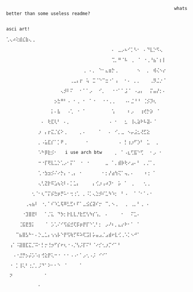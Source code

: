                                                                    whats better than some useless readme?

                                                                                  asci art! 
                                                                                                        ⢁⢄⠴⢕⣾⣎⣷⢄⢀⠀⠀
                                                        ⠀⠀⠀⠀⠀⠀⠀⠀⠀⠀⠀⠀⠀⠀⠀⠀⠀⠀⠀⠀⠀⠀⠀⠀⠀⠀⠀⠀⠀⠀⠀⠀⠀⠄⠀⣀⡠⠦⠊⡁⠣⠂⠀⠄⠙⣇⡑⠫⢄⠀
                                                        ⠀⠀⠀⠀⠀⠀⠀⠀⠀⠀⠀⠀⠀⠀⠀⠀⠀⠀⠀⠀⠀⠀⠀⠀⠀⠀⠀⠀⠀⠀⠀⠀⠀⢉⡀⠛⠈⠧⠀⢀⠀⠈⠀⠐⢀⠘⣦⠁⡆⡇
                                                        ⠀⠀⠀⠀⠀⠀⠀⠀⠀⠀⠀⠀⠀⠀⠀⠀⠀⠀⠀⠀⠀⠀⠀⠀⢀⠀⠄⡀⠀⠑⠂⣄⣶⡓⢀⠀⠀⠀⠀⠀⠀⠢⠀⠀⡀⠀⢾⢌⠢⡔
                                                        ⠀⠀⠀⠀⠀⠀⠀⠀⠀⠀⠀⠀⠀⠀⠀⠀⠀⠀⠀⠀⢀⣀⡄⡖⠀⢥⠀⣉⠈⠑⠉⣒⠐⠁⢠⠀⠀⠂⠄⠀⡀⡀⠀⠀⠀⢀⡻⣈⡐⠈
                                                        ⠀⠀⠀⠀⠀⠀⠀⠀⠀⠀⠀⠀⠀⠀⠀⠀⠀⢄⡺⠇⠍⠀⠀⠂⠁⠁⡠⠀⠀⠊⡀⠀⠀⠐⠐⠁⠁⣨⠈⠀⠠⣠⡄⠀⠀⡍⣤⡜⡂⠄
                                                        ⠀⠀⠀⠀⠀⠀⠀⠀⠀⠀⠀⠀⠀⠀⠀⡢⣓⠛⠃⠠⠀⠂⢀⠀⠂⠀⠁⠐⠀⠀⠐⠐⢀⢀⠀⠀⠀⠠⠄⣈⠘⠘⠀⢈⡪⡹⢆⠀⠀⠀
                                                        ⠀⠀⠀⠀⠀⠀⠀⠀⠀⠀⠀⠀⠀⠀⡅⠄⣧⠀⠀⠠⢁⠀⠐⠀⠁⠀⠀⠀⠀⠀⠀⠀⠀⢡⠀⠀⠀⠀⠆⡠⠀⠀⢰⢞⡓⡵⠀⠈⠀⠀
                                                        ⠀⠀⠀⠀⠀⠀⠀⠀⠀⠀⠀⠄⠀⢗⣏⢇⠃⠀⠄⡀⠀⠀⠀⠀⠀⠀⠀⠀⠀⠀⠀⠀⠠⠀⠂⠀⠀⣂⠀⢸⢄⣵⠗⠧⣽⠄⠈⠀⠀⠀
                                                        ⠀⠀⠀⠀⠀⠀⠀⠀⠀⠀⡰⠀⡄⡖⣍⡈⣎⠕⢀⠀⠀⠀⠀⡀⠄⠀⠀⠀⠀⠁⠀⠀⠄⠀⠊⡀⣀⠀⠢⡤⣨⣂⢜⣋⣕⠀⠀⠀⠀⠀
                                                        ⠀⠀⠀⠀⠀⠀⠀⠀⠀⠀⡀⠠⣥⣏⡎⠁⡁⠟⢀⠀⠀⠀⠀⠀⠀⠂⠀⠀⠀⠀⠀⠀⠀⠀⠀⠠⠀⡃⢰⡰⠋⡱⠃⠀⣁⠀⠀⡀⠀⠀
                                                        ⠀⠀⠀⠀⠀⠀⠀⠀⠀⠀⠡⠓⡿⣗⡪⠂   i use arch btw⠀⠀⠀⠀⡀⠀⠁⠠⣆⢋⣯⠑⢋⠀⠀⠂⡠⠀⠂⠀⠀
                                                        ⠀⠀⠀⠀⠀⠀⠀⠀⠀⠀⠒⠐⡏⢟⣇⣁⡑⢁⡠⠂⡍⠁⠀⠐⠀⠐⠀⠀⠀⠀⠀⣀⠀⠁⡀⣾⡷⢗⠔⣠⠄⠃⠀⡀⡈⠁⡀⠀⠀⠀
                                                        ⠀⠀⠀⠀⠀⠀⠀⠀⠀⠀⢁⠐⣳⣲⡪⠌⠔⡓⡄⠐⢀⡄⠀⠂⠀⠀⠀⠀⠀⠀⠂⡂⡜⣴⢳⢍⠁⢤⡀⠄⠀⠀⠀⠰⢐⠀⠁⠀⠀⠀
                                                        ⠀⠀⠀⠀⠀⠀⠀⠀⠀⠀⢄⢃⣝⡗⠯⣡⢦⢕⠇⠄⡁⣁⡄⠀⠀⠀⠀⡄⢊⡰⢠⠴⡹⠂⠀⡥⠀⠁⠀⢀⠀⠀⠀⢂⢀⠀⠀⠀⠀⠀
                                                        ⠀⠀⠀⠀⠀⠀⠀⠀⢂⠈⠂⢆⠉⡍⡮⣓⡶⡛⠥⠂⢒⢐⢁⠀⡀⠨⡁⢄⣑⡺⠎⣁⠳⠱⡂⠀⠃⠠⠀⠀⠁⠈⠂⠁⠄⠂⠀⠀⠀⠀
                                                        ⠀⠀⠀⠀⠀⠀⢀⢤⣦⠇⠀⠐⡀⠁⠎⠱⣁⢯⠿⣃⣋⠆⠏⠁⣀⣪⣎⣽⠎⡒⠀⠉⡀⠢⢀⠀⠀⢀⠀⢀⡀⠃⢀⠀⠄⠀⠀⠀⠀⠀
                                                        ⠀⠀⠀⠀⠀⠐⣹⣿⣟⠇⠀⠀⠁⡈⣅⠀⠙⡳⡂⡗⣇⣇⡘⣗⣋⢣⠳⡎⢡⡀⠀⠄⠀⠀⠀⠀⠂⠀⠀⠍⣁⠄⠀⠀⠀⠀⠀⠀⠀⠀
                                                        ⠀⠀⠀⠀⢈⣯⣟⣻⡅⠀⠀⠀⠈⠀⡡⢁⠌⠊⢫⣮⣚⢏⡯⡶⡟⡏⠑⢁⠃⡂⠀⡠⠜⠆⡀⣄⡔⠗⠂⠁⠀⠁⠀⠀⠀⠀⠀⠀⠀⠀
                                                        ⠀⠀⠀⠉⣦⣿⣣⠓⠂⠄⡑⣀⣁⡄⢢⢢⡧⠑⡟⢫⢷⡋⠯⠵⢏⣩⡇⡥⣤⣠⡈⣠⣾⠖⣇⢊⢀⠡⡁⠢⠚⠁⠀⠀⠀⠀⠀⠀⠀⠀
                                                        ⠀⢠⠁⠨⣽⣿⣏⣍⡈⠭⠂⡃⡒⢘⡲⠋⡎⠖⢆⠐⠠⡈⢣⡨⡏⠍⠃⠈⠔⡊⢂⡰⡉⠊⠁⠃⠀⠀⠀⠀⠀⠀⠀⠀⠀⠀⠀⠀⠀⠀
                                                        ⠀⠀⠠⠐⣘⡛⡢⡬⡡⠡⡆⢚⣕⡟⢅⠒⠐⠀⠂⠂⠠⠠⠂⠁⡠⢂⠠⡨⠀⠊⠊⠁⠀⠀⠀⠀⠀⠀⠀⠀⠀⠀⠀⠀⠀⠀⠀⠀⠀⠀
                                                        ⠀⠐⠀⡁⢸⢅⠃⢐⡈⡀⡨⠙⠁⠕⠂⠂⠑⠀⠈⠀⠀⠀⠀⠁⠀⠀⠀⠀⠀⠀⠀⠀⠀⠀⠀⠀⠀⠀⠀⠀⠀⠀⠀⠀⠀⠀⠀⠀⠀⠀                              
                                                        ⠀⠝⠀⠀⠀⠀⠀⠀⠀⠀⠀⠀⠁⠀⠀⠀⠀⠀⠀⠀⠀⠀⠀⠀⠀⠀⠀⠀⠀⠀⠀⠀⠀⠀⠀⠀⠀⠀⠀⠀⠀⠀⠀⠀⠀⠀⠀⠀⠀⠀
                                                        ⠀⠀⠀⠀⠀⠀⠀⠀⠀⠀⠂⠀⠀⠀⠀⠀⠀⠀⠀⠀⠀⠀⠀⠀⠀⠀⠀⠀⠀⠀⠀⠀⠀⠀⠀⠀⠀⠀⠀⠀⠀⠀⠀⠀⠀⠀⠀⠀⠀⠀
